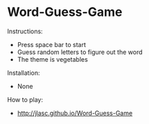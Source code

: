 # Word-Guess-Game

Instructions:
- Press space bar to start
- Guess random letters to figure out the word
- The theme is vegetables

Installation: 
- None

How to play:
- http://jlasc.github.io/Word-Guess-Game
